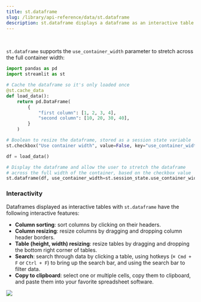 ```yaml
---
title: st.dataframe
slug: /library/api-reference/data/st.dataframe
description: st.dataframe displays a dataframe as an interactive table.
---
```


<Autofunction function="streamlit.dataframe" />

<br />

`st.dataframe` supports the `use_container_width` parameter to stretch across the full container width:

```python
import pandas as pd
import streamlit as st

# Cache the dataframe so it's only loaded once
@st.cache_data
def load_data():
    return pd.DataFrame(
        {
            "first column": [1, 2, 3, 4],
            "second column": [10, 20, 30, 40],
        }
    )

# Boolean to resize the dataframe, stored as a session state variable
st.checkbox("Use container width", value=False, key="use_container_width")

df = load_data()

# Display the dataframe and allow the user to stretch the dataframe
# across the full width of the container, based on the checkbox value
st.dataframe(df, use_container_width=st.session_state.use_container_width)
```

<Cloud src="https://doc-dataframe2.streamlit.app/?embedded=true" height="350" />

### Interactivity

Dataframes displayed as interactive tables with `st.dataframe` have the following interactive features:

- **Column sorting**: sort columns by clicking on their headers.
- **Column resizing**: resize columns by dragging and dropping column header borders.
- **Table (height, width) resizing**: resize tables by dragging and dropping the bottom right corner of tables.
- **Search**: search through data by clicking a table, using hotkeys (`⌘ Cmd + F` or `Ctrl + F`) to bring up the search bar, and using the search bar to filter data.
- **Copy to clipboard**: select one or multiple cells, copy them to clipboard, and paste them into your favorite spreadsheet software.

<Image src="/images/dataframe-ui.gif" />

